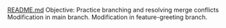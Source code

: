 [README.md](https://github.com/user-attachments/files/22179768/README.md)
Objective: Practice branching and resolving merge conflicts
Modification in main branch.
Modification in feature-greeting branch.
